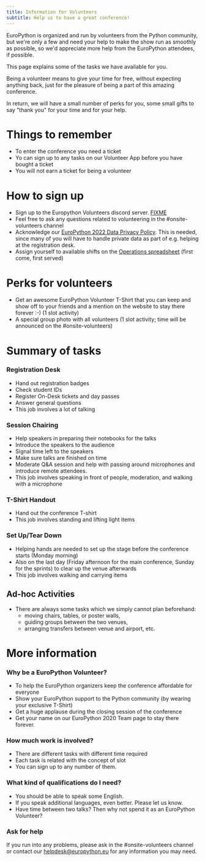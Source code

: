 ```yaml
---
title: Information for Volunteers
subtitle: Help us to have a great conference! 
---
```


EuroPython is organized and run by volunteers from the Python community, but we're only a few and need your help to make the show run as smoothly as possible, so we'd appreciate more help from the EuroPython attendees, if possible.

This page explains some of the tasks we have available for you.

Being a volunteer means to give your time for free, without expecting anything back, just for the pleasure of being a part of this amazing conference.

In return, we will have a small number of perks for you, some small gifts to say "thank you" for your time and for your help.


# Things to remember
  - To enter the conference you need a ticket
  - Yo can sign up to any tasks on our Volunteer App before you have bought a ticket
  - You will not earn a ticket for being a volunteer

# How to sign up 
  - Sign up to the Europython Volunteers discord server. [FIXME](http://link.to.discord)
  - Feel free to ask any questions related to volunteering in the #onsite-volunteers channel
  - Acknowledge our [EuroPython 2022 Data Privacy Policy](https://docs.google.com/forms/d/e/1FAIpQLSdNTLsFn-YKD4l6icY4NEhmVG5JRyawm-QcvZUQ9HSylEXldw/viewform). This is needed, since many of you will have to handle private data as part of e.g. helping at the registration desk.
  - Assign yourself to available shifts on the [Operations spreadsheet](https://docs.google.com/spreadsheets/d/1Tx-gkvRUG0gu1AhvTowfnlWuejoB2YYqhO66EnCgwqo/edit?usp=sharing) (first come, first served)

# Perks for volunteers

  - Get an awesome EuroPython Volunteer T-Shirt that you can keep and show off to your friends and a mention on the website to stay there forever :-) (1 slot activity)
  - A special group photo with all volunteers (1 slot activity; time will be announced on the #onsite-volunteers)


# Summary of tasks

### Registration Desk
  - Hand out registration badges
  - Check student IDs
  - Register On-Desk tickets and day passes
  - Answer general questions
  - This job involves a lot of talking

### Session Chairing
  - Help speakers in preparing their notebooks for the talks
  - Introduce the speakers to the audience
  - Signal time left to the speakers
  - Make sure talks are finished on time
  - Moderate Q&A session and help with passing around microphones and introduce remote attendees.
  - This job involves speaking in front of people, moderation, and walking with a microphone

### T-Shirt Handout

  - Hand out the conference T-shirt
  - This job involves standing and lifting light items

### Set Up/Tear Down

  - Helping hands are needed to set up the stage before the conference starts (Monday morning)
  - Also on the last day (Friday afternoon for the main conference, Sunday for the sprints) to clear up the venue afterwards
  - This job involves walking and carrying items

## Ad-hoc Activities

  - There are always some tasks which we simply cannot plan beforehand:
    * moving chairs, tables, or poster walls,
    * guiding groups between the two venues,
    * arranging transfers between venue and airport, etc.


# More information

### Why be a EuroPython Volunteer?
  - To help the EuroPython organizers keep the conference affordable for everyone
  - Show your EuroPython support to the Python community (by wearing your exclusive T-Shirt)
  - Get a huge applause during the closing session of the conference
  - Get your name on our EuroPython 2020 Team page to stay there forever.

### How much work is involved?
  - There are different tasks with different time required
  - Each task is related with the concept of slot
  - You can sign up to any number of them.

### What kind of qualifications do I need?

  - You should be able to speak some English.
  - If you speak additional languages, even better. Please let us know.
  - Have time between two talks? Then why not spend it as an EuroPython Volunteer?

### Ask for help

If you run into any problems, please ask in the #onsite-volunteers channel or contact our helpdesk@europython.eu for any information you may need.
